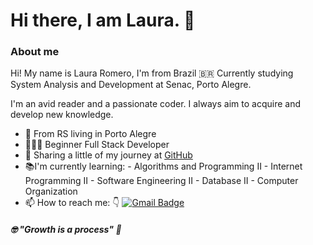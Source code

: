 # Hi there, I am Laura. 👋

### About me
Hi! My name is Laura Romero, I'm from Brazil 🇧🇷 Currently studying System Analysis and Development at Senac, Porto Alegre. 

I'm an avid reader and a passionate coder. I always aim to acquire and develop new knowledge.

-  📍 From RS living in Porto Alegre
-  👩🏻‍💻 Beginner Full Stack Developer
- 🎯  Sharing a little of my journey at [GitHub](https://github.com/lauraromerosantos?tab=repositories)
- 📚I'm currently learning:
			-   Algorithms and Programming II
			-   Internet Programming II
			-  Software Engineering II
			-   Database II
			-  Computer Organization
- 📫 How to reach me: 👇
[![Gmail Badge](https://img.shields.io/badge/-lauraaromero.s@gmail.com-ff69b4?style=flat-square&logo=Gmail&logoColor=white&link=mailto:lauraaromero.s@gmail.com)](mailto:laauraromero.s@gmail.com)

#####  🤓 "Growth is a process" 🧠
